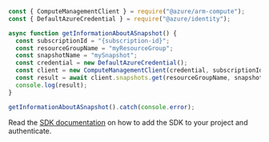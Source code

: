 ```javascript
const { ComputeManagementClient } = require("@azure/arm-compute");
const { DefaultAzureCredential } = require("@azure/identity");

async function getInformationAboutASnapshot() {
  const subscriptionId = "{subscription-id}";
  const resourceGroupName = "myResourceGroup";
  const snapshotName = "mySnapshot";
  const credential = new DefaultAzureCredential();
  const client = new ComputeManagementClient(credential, subscriptionId);
  const result = await client.snapshots.get(resourceGroupName, snapshotName);
  console.log(result);
}

getInformationAboutASnapshot().catch(console.error);
```

Read the [SDK documentation](https://github.com/Azure/azure-sdk-for-js/blob/%40azure%2Farm-compute_17.3.1/sdk/compute/arm-compute/README.md) on how to add the SDK to your project and authenticate.
